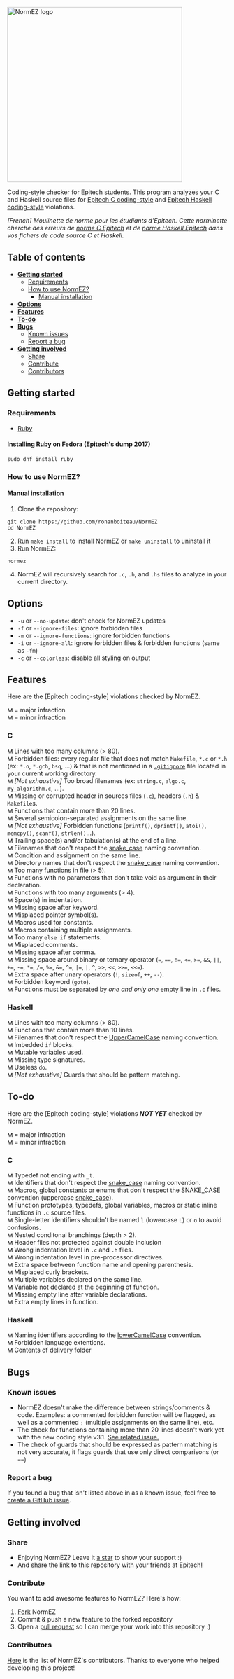 [<img alt="NormEZ logo" src="/artwork/normez-logo.png" width="400px"/>](https://github.com/ronanboiteau/NormEZ)

Coding-style checker for Epitech students. This program analyzes your C and Haskell source files for [Epitech C coding-style] and [Epitech Haskell coding-style] violations.

*[French] Moulinette de norme pour les étudiants d'Epitech. Cette norminette cherche des erreurs de [norme C Epitech][Epitech C coding-style] et de [norme Haskell Epitech][Epitech Haskell coding-style] dans vos fichers de code source C et Haskell.*

## Table of contents

* __[Getting started](#getting-started)__
  * [Requirements](#requirements)
  * [How to use NormEZ?](#how-to-use-normez)
    * [Manual installation](#manual-installation)
* __[Options](#options)__
* __[Features](#features)__
* __[To-do](#to-do)__
* __[Bugs](#bugs)__
  * [Known issues](#known-issues)
  * [Report a bug](#report-a-bug)
* __[Getting involved](#getting-involved)__
  * [Share](#share)
  * [Contribute](#contribute)
  * [Contributors](#contributors)

## Getting started

### Requirements

 - [Ruby](https://www.ruby-lang.org/en/)

#### Installing Ruby on Fedora (Epitech's dump 2017)

```
sudo dnf install ruby
```

### How to use NormEZ?

#### Manual installation

 1. Clone the repository:
```
git clone https://github.com/ronanboiteau/NormEZ
cd NormEZ
```
 2. Run ```make install``` to install NormEZ or ```make uninstall``` to uninstall it
 3. Run NormEZ:
```
normez
```
 4. NormEZ will recursively search for `.c`, `.h`, and `.hs` files to analyze in your current directory.

## Options

 - `-u` or `--no-update`: don't check for NormEZ updates
 - `-f` or `--ignore-files`: ignore forbidden files
 - `-m` or `--ignore-functions`: ignore forbidden functions
 - `-i` or `--ignore-all`: ignore forbidden files & forbidden functions (same as `-fm`)
 - `-c` or `--colorless`: disable all styling on output

## Features

Here are the [Epitech coding-style] violations checked by NormEZ.

<img alt="Major infraction" src="/artwork/direction_arrow_red_up.png" width="12" height="12"/> = major infraction<br/>
<img alt="Minor infraction" src="/artwork/direction_arrow_green_down.png" width="12" height="12"/> = minor infraction<br/>

### C

<img alt="Major infraction" src="/artwork/direction_arrow_red_up.png" width="12" height="12"/> Lines with too many columns (> 80).<br/>
<img alt="Major infraction" src="/artwork/direction_arrow_red_up.png" width="12" height="12"/> Forbidden files: every regular file that does not match `Makefile`, `*.c` or `*.h` (ex: `*.o`, `*.gch`, `bsq`, ...) & that is not mentioned in a [`.gitignore`](https://git-scm.com/docs/gitignore) file located in your current working directory.<br/>
<img alt="Major infraction" src="/artwork/direction_arrow_red_up.png" width="12" height="12"/> *[Not exhaustive]* Too broad filenames (ex: `string.c`, `algo.c`, `my_algorithm.c`, ...).<br/>
<img alt="Major infraction" src="/artwork/direction_arrow_red_up.png" width="12" height="12"/> Missing or corrupted header in sources files (`.c`), headers (`.h`) & `Makefile`s.<br/>
<img alt="Major infraction" src="/artwork/direction_arrow_red_up.png" width="12" height="12"/> Functions that contain more than 20 lines.<br/>
<img alt="Major infraction" src="/artwork/direction_arrow_red_up.png" width="12" height="12"/> Several semicolon-separated assignments on the same line.<br/>
<img alt="Major infraction" src="/artwork/direction_arrow_red_up.png" width="12" height="12"/> *[Not exhaustive]* Forbidden functions (`printf()`, `dprintf()`, `atoi()`, `memcpy()`, `scanf()`, `strlen()`...).<br/>
<img alt="Major infraction" src="/artwork/direction_arrow_red_up.png" width="12" height="12"/> Trailing space(s) and/or tabulation(s) at the end of a line.<br/>
<img alt="Major infraction" src="/artwork/direction_arrow_red_up.png" width="12" height="12"/> Filenames that don't respect the [snake_case] naming convention.<br/>
<img alt="Major infraction" src="/artwork/direction_arrow_red_up.png" width="12" height="12"/> Condition and assignment on the same line.<br/>
<img alt="Major infraction" src="/artwork/direction_arrow_red_up.png" width="12" height="12"/> Directory names that don't respect the [snake_case] naming convention.<br/>
<img alt="Major infraction" src="/artwork/direction_arrow_red_up.png" width="12" height="12"/> Too many functions in file (> 5).<br/>
<img alt="Major infraction" src="/artwork/direction_arrow_red_up.png" width="12" height="12"/> Functions with no parameters that don't take void as argument in their declaration.<br/>
<img alt="Major infraction" src="/artwork/direction_arrow_red_up.png" width="12" height="12"/> Functions with too many arguments (> 4).<br/>
<img alt="Minor infraction" src="/artwork/direction_arrow_green_down.png" width="12" height="12"/> Space(s) in indentation.<br/>
<img alt="Minor infraction" src="/artwork/direction_arrow_green_down.png" width="12" height="12"/> Missing space after keyword.<br/>
<img alt="Minor infraction" src="/artwork/direction_arrow_green_down.png" width="12" height="12"/> Misplaced pointer symbol(s).<br/>
<img alt="Minor infraction" src="/artwork/direction_arrow_green_down.png" width="12" height="12"/> Macros used for constants.<br/>
<img alt="Minor infraction" src="/artwork/direction_arrow_green_down.png" width="12" height="12"/> Macros containing multiple assignments.<br/>
<img alt="Minor infraction" src="/artwork/direction_arrow_green_down.png" width="12" height="12"/> Too many `else if` statements.<br/>
<img alt="Minor infraction" src="/artwork/direction_arrow_green_down.png" width="12" height="12"/> Misplaced comments.<br/>
<img alt="Minor infraction" src="/artwork/direction_arrow_green_down.png" width="12" height="12"/> Missing space after comma.<br/>
<img alt="Minor infraction" src="/artwork/direction_arrow_green_down.png" width="12" height="12"/> Missing space around binary or ternary operator (`=`, `==`, `!=`, `<=`, `>=`, `&&`, `||`, `+=`, `-=`, `*=`, `/=`, `%=`, `&=`, `^=`, `|=`, `|`, `^`, `>>`, `<<`, `>>=`, `<<=`).<br/>
<img alt="Minor infraction" src="/artwork/direction_arrow_green_down.png" width="12" height="12"/> Extra space after unary operators (`!`, `sizeof`, `++`, `--`).<br/>
<img alt="Minor infraction" src="/artwork/direction_arrow_green_down.png" width="12" height="12"/> Forbidden keyword (`goto`).<br/>
<img alt="Minor infraction" src="/artwork/direction_arrow_green_down.png" width="12" height="12"/> Functions must be separated by *one and only one* empty line in `.c` files.<br/>

### Haskell

<img alt="Major infraction" src="/artwork/direction_arrow_red_up.png" width="12" height="12"/> Lines with too many columns (> 80).<br/>
<img alt="Major infraction" src="/artwork/direction_arrow_red_up.png" width="12" height="12"/> Functions that contain more than 10 lines.<br/>
<img alt="Major infraction" src="/artwork/direction_arrow_red_up.png" width="12" height="12"/> Filenames that don't respect the [UpperCamelCase](https://en.wikipedia.org/wiki/Camel_case) naming convention.<br/>
<img alt="Major infraction" src="/artwork/direction_arrow_red_up.png" width="12" height="12"/> Imbedded `if` blocks.<br/>
<img alt="Major infraction" src="/artwork/direction_arrow_red_up.png" width="12" height="12"/> Mutable variables used.<br/>
<img alt="Major infraction" src="/artwork/direction_arrow_red_up.png" width="12" height="12"/> Missing type signatures.<br/>
<img alt="Major infraction" src="/artwork/direction_arrow_red_up.png" width="12" height="12"/> Useless `do`.<br/>
<img alt="Minor infraction" src="/artwork/direction_arrow_green_down.png" width="12" height="12"/> *[Not exhaustive]* Guards that should be pattern matching.<br/>

## To-do

Here are the [Epitech coding-style] violations ***NOT YET*** checked by NormEZ.

<img alt="Major infraction" src="/artwork/direction_arrow_red_up.png" width="12" height="12"/> = major infraction<br/>
<img alt="Minor infraction" src="/artwork/direction_arrow_green_down.png" width="12" height="12"/> = minor infraction<br/>

### C

<img alt="Major infraction" src="/artwork/direction_arrow_red_up.png" width="12" height="12"/> Typedef not ending with `_t`.<br/>
<img alt="Major infraction" src="/artwork/direction_arrow_red_up.png" width="12" height="12"/> Identifiers that don't respect the [snake_case] naming convention.<br/>
<img alt="Major infraction" src="/artwork/direction_arrow_red_up.png" width="12" height="12"/> Macros, global constants or enums that don't respect the SNAKE_CASE convention (uppercase [snake_case]).<br/>
<img alt="Major infraction" src="/artwork/direction_arrow_red_up.png" width="12" height="12"/> Function prototypes, typedefs, global variables, macros or static inline functions in `.c` source files.<br/>
<img alt="Minor infraction" src="/artwork/direction_arrow_green_down.png" width="12" height="12"/> Single-letter identifiers shouldn't be named `l` (lowercase `L`) or `o` to avoid confusions.</br>
<img alt="Minor infraction" src="/artwork/direction_arrow_green_down.png" width="12" height="12"/> Nested conditonal branchings (depth > 2).<br/>
<img alt="Minor infraction" src="/artwork/direction_arrow_green_down.png" width="12" height="12"/> Header files not protected against double inclusion<br/>
<img alt="Minor infraction" src="/artwork/direction_arrow_green_down.png" width="12" height="12"/> Wrong indentation level in `.c` and `.h` files.<br/>
<img alt="Minor infraction" src="/artwork/direction_arrow_green_down.png" width="12" height="12"/> Wrong indentation level in pre-processor directives.<br/>
<img alt="Minor infraction" src="/artwork/direction_arrow_green_down.png" width="12" height="12"/> Extra space between function name and opening parenthesis.<br/>
<img alt="Minor infraction" src="/artwork/direction_arrow_green_down.png" width="12" height="12"/> Misplaced curly brackets.<br/>
<img alt="Minor infraction" src="/artwork/direction_arrow_green_down.png" width="12" height="12"/> Multiple variables declared on the same line.<br/>
<img alt="Minor infraction" src="/artwork/direction_arrow_green_down.png" width="12" height="12"/> Variable not declared at the beginning of function.<br/>
<img alt="Minor infraction" src="/artwork/direction_arrow_green_down.png" width="12" height="12"/> Missing empty line after variable declarations.<br/>
<img alt="Minor infraction" src="/artwork/direction_arrow_green_down.png" width="12" height="12"/> Extra empty lines in function.<br/>

### Haskell

<img alt="Major infraction" src="/artwork/direction_arrow_red_up.png" width="12" height="12"/> Naming identifiers according to the [lowerCamelCase](https://en.wikipedia.org/wiki/Camel_case) convention.<br/>
<img alt="Major infraction" src="/artwork/direction_arrow_red_up.png" width="12" height="12"/> Forbidden language extentions.<br/>
<img alt="Major infraction" src="/artwork/direction_arrow_red_up.png" width="12" height="12"/> Contents of delivery folder<br/>

## Bugs

### Known issues

 - NormEZ doesn't make the difference between strings/comments & code. Examples: a commented forbidden function will be flagged, as well as a commented `;` (multiple assignments on the same line), etc.
 - The check for functions containing more than 20 lines doesn't work yet with the new coding style v3.1. [See related issue.](https://github.com/ronanboiteau/NormEZ/issues/20)
 - The check of guards that should be expressed as pattern matching is not very accurate, it flags guards that use only direct comparisons (or `==`)

### Report a bug

If you found a bug that isn't listed above in as a known issue, feel free to [create a GitHub issue](https://github.com/ronanboiteau/NormEZ/issues).

## Getting involved

### Share

 - Enjoying NormEZ? Leave it [a star](https://github.com/ronanboiteau/NormEZ/stargazers) to show your support :)
 - And share the link to this repository with your friends at Epitech!

### Contribute

You want to add awesome features to NormEZ? Here's how:
 1. [Fork](https://github.com/ronanboiteau/NormEZ/network/members) NormEZ
 2. Commit & push a new feature to the forked repository
 3. Open a [pull request](https://github.com/ronanboiteau/NormEZ/pulls) so I can merge your work into this repository :)

### Contributors

[Here](https://github.com/therosbif/NormEZ/graphs/contributors) is the list of NormEZ's contributors. Thanks to everyone who helped developing this project!

<!-- Links -->
[Epitech C coding-style]: /epitech_c_coding_style.pdf
[Epitech Haskell coding-style]: /epitech_c_coding_style.pdf
[snake_case]: https://en.wikipedia.org/wiki/Snake_case
